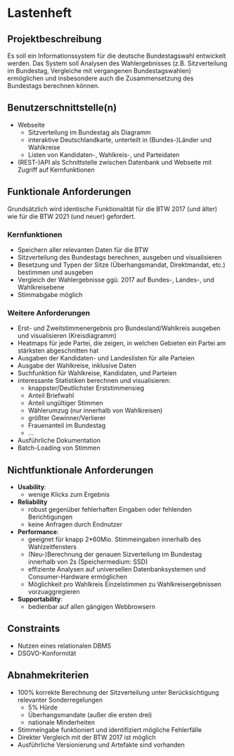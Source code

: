 # Lastenheft
## Projektbeschreibung
Es soll ein Informationssystem für die deutsche Bundestagswahl entwickelt werden. Das System soll Analysen des Wahlergebnisses (z.B. Sitzverteilung im Bundestag, Vergleiche mit vergangenen Bundestagswahlen) ermöglichen und insbesondere auch die Zusammensetzung des Bundestags berechnen können.

## Benutzerschnittstelle(n)
- Webseite
  - Sitzverteilung im Bundestag als Diagramm
  - interaktive Deutschlandkarte, unterteilt in (Bundes-)Länder und Wahlkreise
  - Listen von Kandidaten-, Wahlkreis-, und Parteidaten
- (REST-)API als Schnittstelle zwischen Datenbank und Webseite mit Zugriff auf Kernfunktionen 
    
## Funktionale Anforderungen
Grundsätzlich wird identische Funktionalität für die BTW 2017 (und älter) wie für die BTW 2021 (und neuer) gefordert.
### Kernfunktionen
- Speichern aller relevanten Daten für die BTW
- Sitzverteilung des Bundestags berechnen, ausgeben und visualisieren
- Besetzung und Typen der Sitze (Überhangsmandat, Direktmandat, etc.) bestimmen und ausgeben
- Vergleich der Wahlergebnisse ggü. 2017 auf Bundes-, Landes-, und Wahlkreisebene
- Stimmabgabe möglich

### Weitere Anforderungen
- Erst- und Zweitstimmenergebnis pro Bundesland/Wahlkreis ausgeben und visualisieren (Kreisdiagramm)
- Heatmaps für jede Partei, die zeigen, in welchen Gebieten ein Partei am stärksten abgeschnitten hat
- Ausgaben der Kandidaten- und Landeslisten für alle Parteien
- Ausgabe der Wahlkreise, inklusive Daten
- Suchfunktion für Wahlkreise, Kandidaten, und Parteien
- interessante Statistiken berechnen und visualisieren:
	- knappster/Deutlichster Erststimmensieg
	- Anteil Briefwahl
	- Anteil ungültiger Stimmen
	- Wählerumzug (nur innerhalb von Wahlkreisen)
	- größter Gewinner/Verlierer
	- Frauenanteil im Bundestag
	- ...
- Ausführliche Dokumentation
- Batch-Loading von Stimmen
## Nichtfunktionale Anforderungen
- **Usability**:
	- wenige Klicks zum Ergebnis
- **Reliability**
	- robust gegenüber fehlerhaften Eingaben oder fehlenden Berichtigungen
	- keine Anfragen durch Endnutzer
- **Performance**:
	- geeignet für knapp 2*60Mio. Stimmeingaben innerhalb des Wahlzeitfensters
	- (Neu-)Berechnung der genauen Sizverteilung im Bundestag innerhalb von 2s (Speichermedium: SSD)
	- effiziente Analysen auf universellen Datenbanksystemen und Consumer-Hardware ermöglichen
    - Möglichkeit pro Wahlkreis Einzelstimmen zu Wahlkreisergebnissen vorzuaggregieren
- **Supportability**:
	- bedienbar auf allen gängigen Webbrowsern

## Constraints
- Nutzen eines relationalen DBMS
- DSGVO-Konformität

## Abnahmekriterien
- 100% korrekte Berechnung der Sitzverteilung unter Berücksichtigung relevanter Sonderregelungen
  - 5% Hürde
  - Überhangsmandate (außer die ersten drei)
  - nationale Minderheiten
- Stimmeingabe funktioniert und identifiziert mögliche Fehlerfälle
- Direkter Vergleich mit der BTW 2017 ist möglich
- Ausführliche Versionierung und Artefakte sind vorhanden
